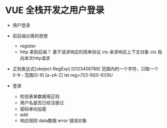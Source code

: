 # VUE 全栈开发之用户登录

- 用户登录
- 前后端分离的思想
     - register 
     - http 来到后端？
       基于请求响应的简单协议
       ctx 亲求响应上下文对象
       ctx 指向本次http请求

 - 正则表达式[obeject RegExp]
 [0123456789] 范围内的一个字符，只取一个
 0-9 - 范围[0-9] [a-zA-Z]
 let reg=/1[3-9][0-9]{9}/



 - 登录 
    - 检验表单数据用正则
    - 用户名是否已经注册过
    - 密码单向加密
    - add
    - 响应规则  data数据  error 错误对象